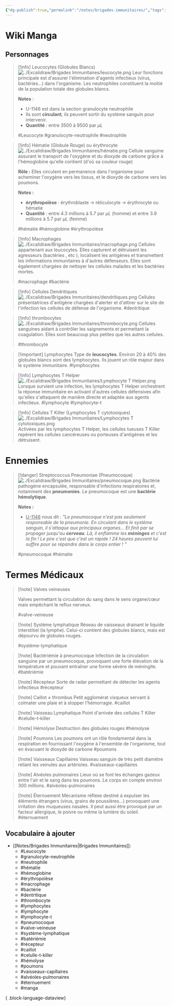 ```yaml
---
{"dg-publish":true,"permalink":"/notes/brigades-immunitaires/","tags":["manga"],"noteIcon":"2"}
---
```



# Wiki Manga
## Personnages

> [!info] Leucocytes (Globules Blancs)
> ![../Excalidraw/Brigades Immunitaires/leucocyte.png](/img/user/Excalidraw/Brigades%20Immunitaires/leucocyte.png)
> Leur fonctions principale est d'assurer l'élimination d'agents infectieux (virus, bactéries...) dans l'organisme. Les neutrophiles constituent la moitié de la population totale des globules blancs.
> 
> **Notes** :
>  - U-1146 est dans la section granulocyte neutrophile 
>  - Ils sont **circulant**, ils peuvent sortir du système sanguin pour intervenir.
>  - **Quantité** : entre 3500 à 9500 par $\mu L$ 
>
>   
> #Leucocyte #granulocyte-neutrophile #neutrophile

> [!info] Hématie (Globule Rouge) ou érythrocyte
> ![../Excalidraw/Brigades Immunitaires/hématie.png](/img/user/Excalidraw/Brigades%20Immunitaires/h%C3%A9matie.png)
> Cellule sanguine assurant le transport de l'oxygène et du dioxyde de carbone grâce à l'hémoglobine qu'elle contient (d'où sa couleur rouge)
>
>
> **Rôle :** Elles circulent en permanence dans l'organisme pour acheminer l'oxygène vers les tissus, et le dioxyde de carbone vers les poumons.
> 
> **Notes :**
 > - **érythropoïèse** : érythroblaste $\longrightarrow$ réticulocyte $\longrightarrow$ érythrocyte ou hématie
> - **Quantité** : entre 4.3 millions à 5.7 par $\mu L$  (homme) et entre 3.9  millions à 5.7 par $\mu L$  (femme)
> 
> #hématie #hémoglobine #érythropoïèse 

> [!info] Macrophages 
> ![../Excalidraw/Brigades Immunitaires/macrophage.png](/img/user/Excalidraw/Brigades%20Immunitaires/macrophage.png)
> Cellules appartenant aux leucocytes. Elles capturent et détruisent les agresseurs (bactéries , etc ), localisent les antigènes et transmettent les informations immunitaires à d'autres défenseurs. Elles sont également chargées de nettoyer les cellules malades et les bactéries mortes.
> 
> #macrophage #bactérie

> [!info] Cellules Dendritiques
> ![../Excalidraw/Brigades Immunitaires/dendritiques.png](/img/user/Excalidraw/Brigades%20Immunitaires/dendritiques.png)
> Cellules présentatrices d'antigène chargées d'alerter et d'attirer sur le site de l'infection les cellules de défense de l'organisme.
> #dentritique

> [!info] thrombocytes
> ![../Excalidraw/Brigades Immunitaires/thrombocyte.png](/img/user/Excalidraw/Brigades%20Immunitaires/thrombocyte.png)
> Cellules sanguines aidant à contrôler les saignements et permettant la coagulation. Elles sont beaucoup plus petites que les autres cellules. 
> 
> #thrombocyte

> [!important] Lymphocytes
> Type de **leucocytes**. Environ 20 à 40% des globules blancs sont des lymphocytes. Ils jouent un rôle majeur dans le système immunitaire.
> #lymphocytes 

> [!info] Lymphocytes T Helper
> ![../Excalidraw/Brigades Immunitaires/Lymphocyte T Helper.png](/img/user/Excalidraw/Brigades%20Immunitaires/Lymphocyte%20T%20Helper.png)
> Lorsque survient une infection, les lymphocytes T Helper orchestrent la réponse immunitaire en activant d'autres cellules défensives afin qu'elles s'attaquent de manière directe et adaptée aux agents infectieux.
> #lymphocyte #lymphocyte-t
> 

> [!info] Cellules T Killer (Lymphocytes T cytotoxiques)
> ![../Excalidraw/Brigades Immunitaires/Lymphocytes T cytotoxiques.png](/img/user/Excalidraw/Brigades%20Immunitaires/Lymphocytes%20T%20cytotoxiques.png)
> Activées par les lymphocytes T Helper, les cellules tueuses T Killer repèrent les cellules cancéreuses ou porteuses d'antigènes et les détruisent.


# Ennemies 
> [!danger] Streptococcus Pneumoniae (Pneumocoque)
> ![../Excalidraw/Brigades Immunitaires/pneumocoque.png](/img/user/Excalidraw/Brigades%20Immunitaires/pneumocoque.png)
> Bactérie pathogène encapsulée, responsable d'infections respiratoires et, notamment des **pneumonies**. Le pneumocoque est une **bactérie hémolytique**.
> 
> **Notes :**
>  - <u>U-1146</u> nous dit : *"Le pneumocoque n'est pas seulement responsable de la pneumonie. En circulant dans le système sanguin, il s'attaque aux principaux organes... Et finit par se propager jusqu'au **cerveau**. Là, il enflamme les **méninges** et c'est la fin !*
>    *Le pire c'est que c'est un rapide ! 24 heures peuvent lui suffire pour se répandre dans le corps entier ! "*
> 
> #pneumocoque #hématie 
# Termes Médicaux

> [!note]  Valves veineuses
> 
> Valves permettant la circulation du sang dans le sens organe/cœur mais empêchant le reflux nerveux.
> 
> #valve-veineuse

> [!note] Système lymphatique
> Réseau de vaisseaux drainant le liquide interstitiel (la lymphe). Celui-ci contient des globules blancs, mais est dépourvu de globules rouges.
> 
> #système-lymphatique

> [!note] Bactériémie à pneumocoque
> Infection de la circulation sanguine par un pneumocoque, provoquant une forte élévation de la température et pouvant entraîner une forme sévère de méningite.
> #batériémie

> [!note] Récepteur
> Sorte de radar permettant de détecter les agents infectieux
> #récepteur

> [!note] Caillot $\ne$ thrombus
> Petit agglomérat visqueux servant à colmater une plaie et à stopper l'hémorragie.
> #caillot 

> [!note] Vaisseau Lymphatique
> Point d'arrivée des cellules T Killer
> #celulle-t-killer

> [!note] Hémolyse
> Destruction des globules rouges
> #hémolyse
> 
> 

> [!note] Poumons
> Les poumons ont un rôle fondamental dans la respiration en fournissant l'oxygène à l'ensemble de l'organisme, tout en évacuant le dioxyde de carbone
> #poumons

> [!note] Vaisseaux Capillaires
> Vaisseau sanguin de très petit diamètre reliant les veinules aux artérioles.
> #vaisseaux-capillaires 

> [!note] Alvéoles pulmonaires
> Lieux où se font les échanges gazeux entre l'air et le sang dans les poumons. Le corps en compte environ 300 millions.
> #alvéoles-pulmonaires

> [!note] Éternuement
> Mécanisme réflexe destiné à expulser les éléments étrangers (virus, grains de poussières…) provoquant une irritation des muqueuses nasales. Il peut aussi être provoqué par un facteur allergique, le poivre ou même la lumière du soleil.
> #éternuement

## Vocabulaire à ajouter
- [[Notes/Brigades Immunitaires\|Brigades Immunitaires]]: 
    - #Leucocyte
    - #granulocyte-neutrophile
    - #neutrophile
    - #hématie
    - #hémoglobine
    - #érythropoïèse
    - #macrophage
    - #bactérie
    - #dentritique
    - #thrombocyte
    - #lymphocytes
    - #lymphocyte
    - #lymphocyte-t
    - #pneumocoque
    - #valve-veineuse
    - #système-lymphatique
    - #batériémie
    - #récepteur
    - #caillot
    - #celulle-t-killer
    - #hémolyse
    - #poumons
    - #vaisseaux-capillaires
    - #alvéoles-pulmonaires
    - #éternuement
    - #manga


{ .block-language-dataview}
